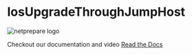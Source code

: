# IosUpgradeThroughJumpHost

![netprepare logo](https://netprepare.com/Static/images/NP_Logo.png)

Checkout our documentation and video [Read the Docs](https://netprepare.com/blog/13)
